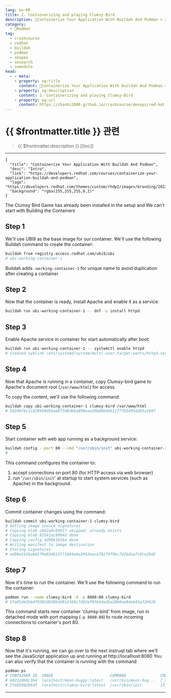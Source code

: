 ```yaml
---
lang: ko-KR
title: 2. Containerizing and playing Clumsy-Bird
description: 🔺Containerize Your Application With Buildah And Podman > 2. Containerizing and playing Clumsy-Bird
category:
  - 🔺RedHat
tag: 
  - crashcourse
  - redhat
  - buildah
  - podman
  - skopeo
  - sesearch
  - semodule
head:
  - - meta:
    - property: og:title
      content: 🔺Containerize Your Application With Buildah And Podman > 2. Containerizing and playing Clumsy-Bird
    - property: og:description
      content: 2. Containerizing and playing Clumsy-Bird
    - property: og:url
      content: https://chanhi2000.github.io/crashcourse/devops/red-hat-containerize-your-application-w-buildah-and-podman/02.html
---
```


# {{ $frontmatter.title }} 관련

> {{ $frontmatter.description }}
[[toc]]

---

```component VPCard
{
  "title": "Containerize Your Application With Buildah And Podman",
  "desc": "Intro",
  "link": "https://developers.redhat.com/courses/containerize-your-application-buildah-and-podman",
  "logo": "https://developers.redhat.com/themes/custom/rhdp2/images/branding/2023_RHDLogo_black_text.svg",
  "background": "rgba(255,255,255,0.2)"
}
```

The Clumsy Bird Game has already been installed in the setup and We can't start with Building the Containers

## Step 1

We'll use UBI9 as the base image for our container. We'll use the following Buildah command to create the container:

```sh
buildah from registry.access.redhat.com/ubi9/ubi
# ubi-working-container-1
```

Buildah adds `-working-container-1` for unique name to avoid duplication after creating a container

## Step 2

Now that the container is ready, install Apache and enable it as a service:

```sh
buildah run ubi-working-container-1 -- dnf -y install httpd
```

## Step 3

Enable Apache service in container for start automatically after boot:

```sh
buildah run ubi-working-container-1 -- systemctl enable httpd
# Created symlink /etc/systemd/system/multi-user.target.wants/httpd.service → /usr/lib/systemd/system/httpd.service.
```

## Step 4

Now that Apache is running in a container, copy Clumsy-bird game to Apache's document root (<FontIcon icon="iconfont icon-folder"/>`/var/www/html`) for access.

To copy the content, we'll use the following command:

```sh
buildah copy ubi-working-container-1 clumsy-bird /var/www/html
# 54246f8c1c828958d56ab873d8db8a890eaa29b88646b1177785495d285afb07
```

## Step 5

Start container with web app running as a background service:

```sh
buildah config --port 80 --cmd "/usr/sbin/init" ubi-working-container-1
#
```

This command configures the container to:

1. accept connections on port 80 (for HTTP access via web browser)
2. run '`/usr/sbin/init`' at startup to start system services (such as Apache) in the background.

## Step 6

Commit container changes using the command:

```sh
buildah commit ubi-working-container-1 clumsy-bird
# Getting image source signatures
# Copying blob c662a0c69917 skipped: already exists  
# Copying blob 82541ac8604d done  
# Copying config ad90e161ba done  
# Writing manifest to image destination
# Storing signatures
# ad90e161bab65f9e034613771004e6a3952eaca78279f9bc7d2bdaa7c9ce2bd2
```

## Step 7

Now it's time to run the container. We'll use the following command to run the container:

```sh
podman run --name clumsy-bird -d -p 8080:80 clumsy-bird
# 57e85d42b6df9382d038bdd814368c7d92ef95b4da3ba2068ae84eb45af28920
```

This command starts new container 'clumsy-bird' from image, run in detached mode with port mapping (`-p 8080:80`) to route incoming connections to container's port 80.

## Step 8

Now that it's running, we can go over to the next instruqt tab where we’ll see the JavaScript application up and running at http://localhost:8080
You can also verify that the container is running with the command

```sh
podman ps
# CONTAINER ID  IMAGE                         COMMAND               CREATED         STATUS         PORTS                 NAMES
# 60232d68c3b4  localhost/moon-buggy:latest   /usr/bin/moon-bug...  7 minutes ago   Up 7 minutes                         moon-buggy
# 57e85d42b6df  localhost/clumsy-bird:latest  /usr/sbin/init        13 seconds ago  Up 13 seconds  0.0.0.0:8080->80/tcp  clumsy-bird
```

---

<TagLinks />